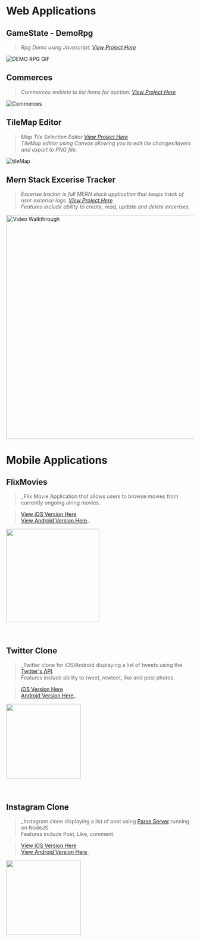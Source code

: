 # Web Applications

## GameState - DemoRpg
>_Rpg Demo using Javascript: [View Project Here](https://kennethli36.github.io/GameState/)_ 

![DEMO RPG GIF](https://media1.giphy.com/media/VUVZMl5j68NkgPrIsY/giphy.gif)

## Commerces
>_Commerces webiste to list items for auction: [View Project Here](https://github.com/Kennethli36/Commerces)_

![Commerces](https://media.giphy.com/media/FQml6vOpg9xsUNC7Cm/giphy.gif)

## TileMap Editor
>_Map Tile Selection Editor [View Project Here](https://kennethli36.github.io/TileMap) \
>TileMap editior using Canvas allowing you to edit tile changes/layers and export to PNG file._

![tileMap](https://media4.giphy.com/media/FvYy7EKzMcLBf60rzI/giphy.gif)

## Mern Stack Excerise Tracker 

>_Excerise tracker is full MERN stack application that keeps track of user excerise logs. [View Project Here](https://github.com/Kennethli36/Excerise-Tracker)  \
>Features include ability to create, read, update and delete excerises._ 

<img src='https://media0.giphy.com/media/8pLKimmQ4fDZgozoSR/giphy.gif' title='Video Walkthrough' width='600' alt='Video Walkthrough' />


# Mobile Applications

## FlixMovies
>_Flix Movie Application that allows users to browse movies from currently ongoing airing movies.

>[View iOS Version Here](https://github.com/Kennethli36/FlixMovie) <br />
>[View Android Version Here](https://github.com/Kennethli36/FlixsterAndroid)_

<img src="https://media3.giphy.com/media/rqiTXf4wj4k0K7W60Z/giphy.gif" width=250>

<br>
<br>
<br>

## Twitter Clone

>_Twitter clone for iOS/Android displaying a list of tweets using the [Twitter's API](https://developer.twitter.com/en/docs). <br />
>Features include ability to tweet, rewteet, like and post photos.

>[iOS Version Here](https://github.com/Kennethli36/TwitterClone) <br />
>[Android Version Here](https://github.com/Kennethli36/TwitterCloneAndroid)_

<img src='https://media1.giphy.com/media/lZonIp91lY47ipTSk0/giphy.gif' width=200> 

<br>
<br>
<br> 

## Instagram Clone

>_Instagram clone displaying a list of post using [Parse Server](https://docs.parseplatform.org/parse-server/guide/) running on NodeJS. \
>Features include Post, Like, comment.

>[View iOS Version Here](https://github.com/Kennethli36/InstagramClone) \
>[View Android Version Here](https://github.com/Kennethli36/ParseAndroid)_

<img src='https://media1.giphy.com/media/EtXMeLQZsapVg2NJxD/giphy.gif' width=200>





